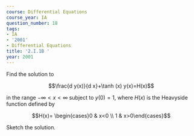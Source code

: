 ```yaml
---
course: Differential Equations
course_year: IA
question_number: 18
tags:
- IA
- '2001'
- Differential Equations
title: '2.I.1B '
year: 2001
---
```



Find the solution to

$$\frac{d y(x)}{d x}+\tanh (x) y(x)=H(x)$$

in the range $-\infty<x<\infty$ subject to $y(0)=1$, where $H(x)$ is the Heavyside function defined by

$$H(x)= \begin{cases}0 & x<0 \\ 1 & x>0\end{cases}$$

Sketch the solution.